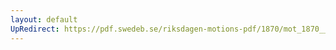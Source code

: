 ```yaml
---
layout: default
UpRedirect: https://pdf.swedeb.se/riksdagen-motions-pdf/1870/mot_1870__ak__00102/mot_1870__ak__00102_003.pdf
---
```

